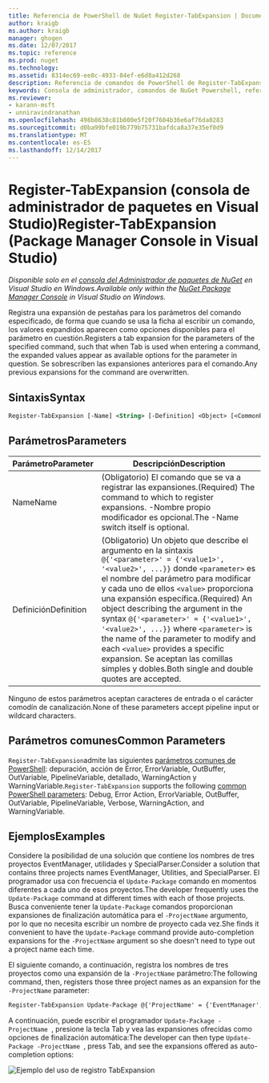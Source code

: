 ```yaml
---
title: Referencia de PowerShell de NuGet Register-TabExpansion | Documentos de Microsoft
author: kraigb
ms.author: kraigb
manager: ghogen
ms.date: 12/07/2017
ms.topic: reference
ms.prod: nuget
ms.technology: 
ms.assetid: 8314ec69-ee8c-4933-84ef-e6d8a412d268
description: Referencia de comandos de PowerShell de Register-TabExpansion en la consola de administrador de paquetes de NuGet en Visual Studio.
keywords: Consola de administrador, comandos de NuGet Powershell, referencia de NuGet Powershell, Register-TabExpansion de paquete de NuGet
ms.reviewer:
- karann-msft
- unniravindranathan
ms.openlocfilehash: 498b8638c81b800e5f20f7604b36e6af76da0283
ms.sourcegitcommit: d0ba99bfe019b779b75731bafdca8a37e35ef0d9
ms.translationtype: MT
ms.contentlocale: es-ES
ms.lasthandoff: 12/14/2017
---
```

# <a name="register-tabexpansion-package-manager-console-in-visual-studio"></a><span data-ttu-id="e8ee7-104">Register-TabExpansion (consola de administrador de paquetes en Visual Studio)</span><span class="sxs-lookup"><span data-stu-id="e8ee7-104">Register-TabExpansion (Package Manager Console in Visual Studio)</span></span>

<span data-ttu-id="e8ee7-105">*Disponible solo en el [consola del Administrador de paquetes de NuGet](Package-Manager-Console.md) en Visual Studio en Windows.*</span><span class="sxs-lookup"><span data-stu-id="e8ee7-105">*Available only within the [NuGet Package Manager Console](Package-Manager-Console.md) in Visual Studio on Windows.*</span></span>

<span data-ttu-id="e8ee7-106">Registra una expansión de pestañas para los parámetros del comando especificado, de forma que cuando se usa la ficha al escribir un comando, los valores expandidos aparecen como opciones disponibles para el parámetro en cuestión.</span><span class="sxs-lookup"><span data-stu-id="e8ee7-106">Registers a tab expansion for the parameters of the specified command, such that when Tab is used when entering a command, the expanded values appear as available options for the parameter in question.</span></span> <span data-ttu-id="e8ee7-107">Se sobrescriben las expansiones anteriores para el comando.</span><span class="sxs-lookup"><span data-stu-id="e8ee7-107">Any previous expansions for the command are overwritten.</span></span>

## <a name="syntax"></a><span data-ttu-id="e8ee7-108">Sintaxis</span><span class="sxs-lookup"><span data-stu-id="e8ee7-108">Syntax</span></span>

```ps
Register-TabExpansion [-Name] <String> [-Definition] <Object> [<CommonParameters>]
```

## <a name="parameters"></a><span data-ttu-id="e8ee7-109">Parámetros</span><span class="sxs-lookup"><span data-stu-id="e8ee7-109">Parameters</span></span>

| <span data-ttu-id="e8ee7-110">Parámetro</span><span class="sxs-lookup"><span data-stu-id="e8ee7-110">Parameter</span></span> | <span data-ttu-id="e8ee7-111">Descripción</span><span class="sxs-lookup"><span data-stu-id="e8ee7-111">Description</span></span> |
| --- | --- |
| <span data-ttu-id="e8ee7-112">Name</span><span class="sxs-lookup"><span data-stu-id="e8ee7-112">Name</span></span> | <span data-ttu-id="e8ee7-113">(Obligatorio) El comando que se va a registrar las expansiones.</span><span class="sxs-lookup"><span data-stu-id="e8ee7-113">(Required) The command to which to register expansions.</span></span> <span data-ttu-id="e8ee7-114">-Nombre propio modificador es opcional.</span><span class="sxs-lookup"><span data-stu-id="e8ee7-114">The -Name switch itself is optional.</span></span> |
| <span data-ttu-id="e8ee7-115">Definición</span><span class="sxs-lookup"><span data-stu-id="e8ee7-115">Definition</span></span> | <span data-ttu-id="e8ee7-116">(Obligatorio) Un objeto que describe el argumento en la sintaxis `@{'<parameter>' = {'<value1>', '<value2>', ...}}` donde `<parameter>` es el nombre del parámetro para modificar y cada uno de ellos `<value>` proporciona una expansión específica.</span><span class="sxs-lookup"><span data-stu-id="e8ee7-116">(Required) An object describing the argument in the syntax `@{'<parameter>' = {'<value1>', '<value2>', ...}}` where `<parameter>` is the name of the parameter to modify and each `<value>` provides a specific expansion.</span></span> <span data-ttu-id="e8ee7-117">Se aceptan las comillas simples y dobles.</span><span class="sxs-lookup"><span data-stu-id="e8ee7-117">Both single and double quotes are accepted.</span></span> |

<span data-ttu-id="e8ee7-118">Ninguno de estos parámetros aceptan caracteres de entrada o el carácter comodín de canalización.</span><span class="sxs-lookup"><span data-stu-id="e8ee7-118">None of these parameters accept pipeline input or wildcard characters.</span></span>

## <a name="common-parameters"></a><span data-ttu-id="e8ee7-119">Parámetros comunes</span><span class="sxs-lookup"><span data-stu-id="e8ee7-119">Common Parameters</span></span>

<span data-ttu-id="e8ee7-120">`Register-TabExpansion`admite las siguientes [parámetros comunes de PowerShell](http://go.microsoft.com/fwlink/?LinkID=113216): depuración, acción de Error, ErrorVariable, OutBuffer, OutVariable, PipelineVariable, detallado, WarningAction y WarningVariable.</span><span class="sxs-lookup"><span data-stu-id="e8ee7-120">`Register-TabExpansion` supports the following [common PowerShell parameters](http://go.microsoft.com/fwlink/?LinkID=113216): Debug, Error Action, ErrorVariable, OutBuffer, OutVariable, PipelineVariable, Verbose, WarningAction, and WarningVariable.</span></span>

## <a name="examples"></a><span data-ttu-id="e8ee7-121">Ejemplos</span><span class="sxs-lookup"><span data-stu-id="e8ee7-121">Examples</span></span>

<span data-ttu-id="e8ee7-122">Considere la posibilidad de una solución que contiene los nombres de tres proyectos EventManager, utilidades y SpecialParser.</span><span class="sxs-lookup"><span data-stu-id="e8ee7-122">Consider a solution that contains three projects names EventManager, Utilities, and SpecialParser.</span></span> <span data-ttu-id="e8ee7-123">El programador usa con frecuencia el `Update-Package` comando en momentos diferentes a cada uno de esos proyectos.</span><span class="sxs-lookup"><span data-stu-id="e8ee7-123">The developer frequently uses the `Update-Package` command at different times with each of those projects.</span></span> <span data-ttu-id="e8ee7-124">Busca conveniente tener la `Update-Package` comandos proporcionan expansiones de finalización automática para el `-ProjectName` argumento, por lo que no necesita escribir un nombre de proyecto cada vez.</span><span class="sxs-lookup"><span data-stu-id="e8ee7-124">She finds it convenient to have the `Update-Package` command provide auto-completion expansions for the `-ProjectName` argument so she doesn't need to type out a project name each time.</span></span> 

<span data-ttu-id="e8ee7-125">El siguiente comando, a continuación, registra los nombres de tres proyectos como una expansión de la `-ProjectName` parámetro:</span><span class="sxs-lookup"><span data-stu-id="e8ee7-125">The following command, then, registers those three project names as an expansion for the `-ProjectName` parameter:</span></span>

```ps
Register-TabExpansion Update-Package @{'ProjectName' = {'EventManager', 'Utilities', 'SpecialParser'}}    
```

<span data-ttu-id="e8ee7-126">A continuación, puede escribir el programador `Update-Package -ProjectName `, presione la tecla Tab y vea las expansiones ofrecidas como opciones de finalización automática:</span><span class="sxs-lookup"><span data-stu-id="e8ee7-126">The developer can then type `Update-Package -ProjectName `, press Tab, and see the expansions offered as auto-completion options:</span></span>

![Ejemplo del uso de registro TabExpansion](media/Register-TabExpansion-Example.png)
